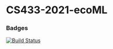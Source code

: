 # CS433-2021-ecoML

### Badges

[![Build Status](https://api.cirrus-ci.com/github/epfl-iglobalhealth/CS433-2021-ecoML.svg)](https://cirrus-ci.com/github/epfl-iglobalhealth/CS433-2021-ecoML)


